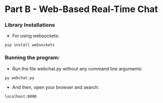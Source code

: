 # Part B - Web-Based Real-Time Chat
### Library Installations
* For using websockets:
```
pip install websockets
```

### Running the program:
* Run the file webchat.py without any command line arguments:
```
py webchat.py
```

* And then, open your browser and search:
```
localhost:8000
```
